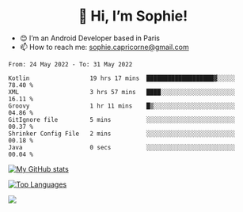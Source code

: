 <h1 align="center"> 👋 Hi, I’m Sophie! </h1>  

- 😊 I’m an Android Developer based in Paris
- 📫 How to reach me: sophie.capricorne@gmail.com


<!--START_SECTION:waka-->

```text
From: 24 May 2022 - To: 31 May 2022

Kotlin                 19 hrs 17 mins  ███████████████████▓░░░░░   78.40 %
XML                    3 hrs 57 mins   ████░░░░░░░░░░░░░░░░░░░░░   16.11 %
Groovy                 1 hr 11 mins    █▒░░░░░░░░░░░░░░░░░░░░░░░   04.86 %
GitIgnore file         5 mins          ░░░░░░░░░░░░░░░░░░░░░░░░░   00.37 %
Shrinker Config File   2 mins          ░░░░░░░░░░░░░░░░░░░░░░░░░   00.18 %
Java                   0 secs          ░░░░░░░░░░░░░░░░░░░░░░░░░   00.04 %
```

<!--END_SECTION:waka-->

[![My GitHub stats](https://github-readme-stats.vercel.app/api?username=sophicapri&show_icons=true&theme=buefy)](https://github.com/anuraghazra/github-readme-stats)

[![Top Languages](https://github-readme-stats.vercel.app/api/top-langs/?username=sophicapri&langs_count=2&layout=compact)](https://github.com/anuraghazra/github-readme-stats)

![](https://github-readme-streak-stats.herokuapp.com/?user=sophicapri)
